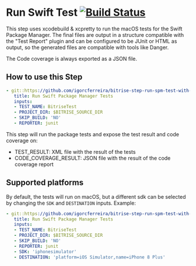 # Run Swift Test [![Build Status](https://app.bitrise.io/app/6db4b5a23df77ef3/status.svg?token=sh49ITq9wR-JvHYPuepTMA&branch=main)](https://app.bitrise.io/app/6db4b5a23df77ef3)

This step uses xcodebuild & xcpretty to run the macOS tests for the Swift Package Manager. The final files are output in a structure compatible with the "Test Report" plugin and can be configured to be JUnit or HTML as output, so the generated files are compatible with tools like Danger.

The Code coverage is always exported as a JSON file.

## How to use this Step

```yml
- git::https://github.com/igorcferreira/bitrise-step-run-spm-test-with-coverage.git@main:
   title: Run Swift Package Manager Tests
   inputs:
   - TEST_NAME: BitriseTest
   - PROJECT_DIR: $BITRISE_SOURCE_DIR
   - SKIP_BUILD: 'NO'
   - REPORTER: junit
```

This step will run the package tests and expose the test result and code coverage on:

- TEST_RESULT: XML file with the result of the tests
- CODE_COVERAGE_RESULT: JSON file with the result of the code coverage report

## Supported platforms

By default, the tests will run on macOS, but a different sdk can be selected by changing the `SDK` and `DESTINATION` inputs. Example:

```yml
- git::https://github.com/igorcferreira/bitrise-step-run-spm-test-with-coverage.git@main:
   title: Run Swift Package Manager Tests
   inputs:
   - TEST_NAME: BitriseTest
   - PROJECT_DIR: $BITRISE_SOURCE_DIR
   - SKIP_BUILD: 'NO'
   - REPORTER: junit
   - SDK: 'iphonesimulator'
   - DESTINATION: 'platform=iOS Simulator,name=iPhone 8 Plus'
```
